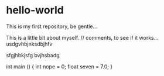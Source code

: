 # hello-world
This is my first repository, be gentle...

This is a little bit about myself.
// comments, to see if it works...
usdgvhbjnksdbjhfv

sfgjhbkjsfg
bvjhsbadg




int main () {
  int nope = 0;
  float seven = 7.0;
}
